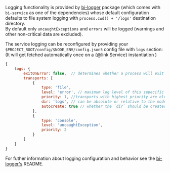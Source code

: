 
Logging functionality is provided by [bi-logger](https://github.com/BohemiaInteractive/bi-logger) package (which comes with `bi-service` as one of the dependencies) whose default configuration defaults to file system logging with `process.cwd() + '/logs'` destination directory.  
By default only `uncaughtExceptions` and `errors` will be logged (warnings and other non-critical data are excluded).  

The service logging can be reconfigured by providing your `$PROJECT_ROOT/config/$NODE_ENV/config.json5` config file with `logs` section:  
(It will get fetched automatically once on a {@link Service} instantiation )

```javascript
{
    logs: {
        exitOnError: false,  // determines whether a process will exit with status code 1 on 'uncaughtException' event
        transports: [
            {
                type: 'file',
                level: 'error', // maximum log level of this sepecific transport, [optional]
                priority: 1, //transports with highest priority are elected to be major logging players with fallbacks to transports with lower priority
                dir: 'logs', // can be absolute or relative to the node's process
                autocreate: true // whether the `dir` should be created if it does not exist
            },
            {
                type: 'console',
                level: 'uncaughtException',
                priority: 2
            }
        ]
    }
}
```

For futher information about logging configuration and behavior see the [bi-logger's](https://github.com/BohemiaInteractive/bi-logger) README.

